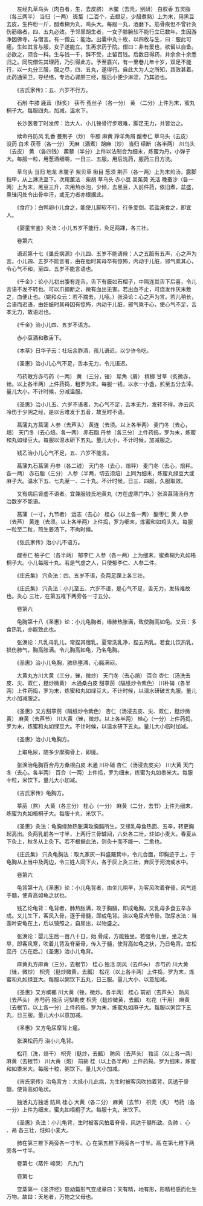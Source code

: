 <!-- { "loadSidebar": true } -->
　　左经丸草乌头（肉白者，生，去皮脐） 木鳖（去壳，别研） 白胶香 五灵脂（各三两半） 当归（一两） 斑蝥（二百个，去翅足，少醋煮熟）上为末，用黑豆去皮，生杵粉一斤，醋煮糊为丸，鸡头大。每服一丸，酒磨下。筋骨疾但不曾针灸伤筋络者，四、五丸必效。予邻里胡生者，一女子膝腕软不能行立已数年。生因游净因佛寺，与僧言。有一僧云：能治。出囊中丸十枚，以四枚与生，曰：服此可瘥。生如其言与服，女子遂能立。生再求药于院。僧曰：非有爱也，欲留以自备。必欲之，须合一料。生与钱一千，辞不受，止留百钱。后数日得药，并余余十余悉归之。同院僧佐其理药，乃引得此方。予至嘉兴，有一里巷儿年十岁，双足不能行，以一丸分三服，服之尽，四、五丸，遂得行。自此大为人之所知，其效甚着。此药通荣卫，导经络，专治心肾肝三经，服后小便少淋涩，乃其验也。

　　《吉氏家传》：五、六岁不行方。

　　石斛 牛膝 鹿茸（酥炙） 茯苓 菟丝子（各一分） 黄 （二分）上件为末，蜜丸桐子大。每服四丸，加减，温水下。

　　长沙医者丁时发传：治大人、小儿锉骨行步艰难，脚足无力，并皆治之。

　　续命丹防风 乳香 蔓荆子（炒） 牛膝 麻黄 羚羊角屑 酸枣仁 草乌头（去皮） 没药 白术 茯苓（各一分） 天麻（酒煮）胡麻（炒） 当归 续断（各半两） 川乌头（去皮） 黄 （各四钱） 蒺藜（半分）上件以法制合为细末，炼蜜为丹，小弹子大。每服一粒，用葱酒细嚼，一日三、五服。用后洗药，服药三日方洗。

　　草乌头 当归 地龙 木鳖子 紫贝草 楸目 葱须 荆芥（各一两）上为末煎汤，露脚指甲，从上淋洗至下。次用薰法：柴胡 草乌头 赤小豆 吴茱萸 羌活 晚蚕沙（各一两）上为末，黑豆三升，次用热水泡，少倾，去黑豆，入前件药，依旧煮，盆盛，熏锉闪处令出骨中汗，或无力者亦根据此。

　　《食疗》：白鸭卵小儿食之，能使儿脚软不行，行多爱倒。若盐淹食之，即宜人。

　　《婴童宝鉴》灸法：小儿五岁不能行，灸足两踝，各三壮。

　　卷第六

　　语迟第十七《巢氏病源》小儿四、五岁不能语候：人之五脏有五声，心之声为言。小儿四、五岁不能言者，由在胎时其母卒有惊怖，内动于儿脏，邪气乘其心，令心气不和，至四、五岁不能言语也。

　　《千金》：论小儿初出腹有连舌，舌下有膜如石榴子，中隔连其舌下后喜，令儿言语不发不转也。可以爪摘断之，微有血出无害。若出血不止，可烧发作灰末敷之，血便止也。（姚和众云：若不摘去，儿哑。）张涣论：心之声为言。若儿稍长，合语而迟语，由妊娠时其母因有惊怖，内动于儿脏，邪气乘于心，使心气不足，舌本无力，故语迟也。

　　《千金》治小儿四、五岁不语方。

　　赤小豆酒和敷舌下。

　　《本草》日华子云：社坛余胙酒，孩儿语迟，以少许令吃。

　　《圣惠》治小儿心气不足，舌本无力，令儿语迟。

　　芍药散方赤芍药（一两） 黄 （三分，锉） 犀角（屑） 槟榔 甘草（炙微赤，锉。以上各半两）上件药捣，粗罗为末。每服一钱，以水一小盏，煎至五分去滓。量儿大小，不计时候，分减温服。

　　《圣惠》治小儿五、六岁不语者，为心气不足，舌本无力，发转不得。亦云风冷伤于少阴之经，是以舌难发于五音，故至时不语。

　　菖蒲丸方菖蒲 人参（去芦头） 黄连（去须。以上各半两） 麦门冬（去心，焙） 天门冬（去心焙。各一两） 赤石脂 丹参（各三分）上件药捣，罗为末，炼蜜和丸如绿豆大。每服以温水研下五丸。量儿大小，不计时候，加减服之。

　　钱乙治小儿心气不足，五、六岁不能言。

　　菖蒲丸石菖蒲 丹参（各二钱） 天门冬（去心，焙秤） 麦门冬（去心，焙秤。各一两） 赤石脂（三分） 人参（半两，切去须焙）上同为细末，炼蜜丸绿豆大或麻子大。温水下五、七丸至一、二十丸。不计时候，日三、四服，久服取效。

　　又有病后肾虚不语者。宜兼服钱氏地黄丸（方在虚寒门中。）张涣菖蒲汤丹方 治数岁不能语。

　　菖蒲（一寸，九节者） 远志（去心） 桂心（以上各一两） 酸枣仁 黄 人参（去芦） 黄连（去须。以上各半两）上件捣，罗为细末，炼蜜和如鸡头大。每服一粒至二粒，煎生姜汤下，不拘时候。

　　《张氏家传》治小儿不语方。

　　酸枣仁 柏子仁（各半两） 郁李仁 人参（各一两）上为细末，蜜煮糊为丸如梧桐子大。小儿每服十丸。若是气虚之人，只使郁李仁、人参二件。

　　《庄氏集》 穴灸法：四、五岁不语，灸两足踝上各三壮。

　　《庄氏集》 穴灸法：小儿至五、六岁不语，是心气不足，舌无力，发转难故也。灸心 三壮，在第五椎下两旁各一寸五分。

　　卷第六

　　龟胸第十八《圣惠》论：小儿龟胸者，缘肺热胀满，致使胸高如龟。又云：多食热乳，亦能致此也。

　　张涣论：凡乳母乳儿，常捏其宿乳。夏常洗乳净，捏去热乳。若食儿饮热乳，损伤肺气，胸高胀满。令儿胸高如龟，乃名龟胸。

　　《圣惠》治小儿龟胸，肺热壅滞，心膈满闷。

　　大黄丸方川大黄（三分，锉，微炒） 天门冬（去心焙） 百合 杏仁（汤洗去皮、尖、双仁，麸炒微黄） 木通桑白皮 甜葶苈（隔纸炒令紫色） 川朴硝（各半两）上件药捣，罗为末，炼蜜和丸如绿豆大。不计时候，以温水研破五丸服。量儿大小加减服之。

　　《圣惠》又方甜葶苈（隔纸炒令紫色） 杏仁（汤浸去皮、尖、双仁，麸炒微黄） 麻黄（去芦节） 川大黄（锉，微炒。以上各半两） 桂心（一分）上件药捣，罗为末，炼蜜和丸如绿豆大。不计时候，以温水研下五丸。量儿大小临时加减。

　　《圣惠》治小儿龟胸方。

　　上取龟尿，随多少摩胸骨上，即瘥。

　　张涣治龟胸百合丹方桑根白皮 木通 川朴硝 杏仁（汤浸去皮尖） 川大黄 天门冬（去心。各半两） 百合（一两）上件捣，罗为细末，炼蜜为丸如黍米大。每服十粒，米饮下。量儿大小加减。

　　《吉氏家传》龟胸方。

　　葶苈（熬） 大黄（各三分） 桂心（一分） 麻黄（二分，去节）上件为细末，炼蜜为丸如梧桐子大。每服十丸，米饮下。

　　《圣惠》灸法：龟胸缘肺热胀满攻胸膈所生。又缘乳母食热面、五辛，转更胸起高出。灸两乳前各一寸半，上两行三骨罅间，六处各二壮，炷如小麦大。春夏从下灸上，秋冬从上灸下。若不根据此法，则灸十而不能一、二愈也。

　　《庄氏集》 穴灸龟胸法：取九家灰一料盛簸箕中，令儿合面，印胸迹于上，于龟胸从上当中及两边，令三姓人同下火，各于灰上灸三壮，弃灰于河流或水中。

　　卷第六

　　龟背第十九《圣惠》论：小儿龟背者，由坐儿稍早，为客风吹着脊骨，风气连于髓，使背高如龟之状也。

　　钱乙论龟背：龟背者，肺热胀满，攻于胸膈，即成龟胸。又乳母多食五辛亦成。又儿生下，客风入骨，逐于骨髓，即成龟背。治以龟尿点节骨。取尿水法：当莲叶安龟在上，后以镜照之，自尿出，以物盛之。

　　张涣论：婴儿生后一百八十日，始 骨成，方能独坐。若强令儿坐，坐之太早，即客风寒，吹着儿背及脊至骨，传入于髓，使背高如龟之状，乃日龟背。宜松蕊丹（方在后。）《圣惠》治小儿龟背。

　　麻黄丸方麻黄（三分，去根节） 桂心 独活 防风（去芦头） 赤芍药 川大黄（锉，微炒） 枳壳（麸炒微黄，去瓤） 松花（以上各半两）上件捣，罗为末，炼蜜和丸如绿豆大。每服以粥饮下五丸，日三服。量儿大小，以意加减。

　　《圣惠》又方槟榔 川大黄（锉，微炒。各半两） 桂心 前胡（去芦头） 防风（去芦头） 赤芍药 独活 诃梨勒皮 枳壳（麸炒微黄，去瓤） 松花（干用） 麻黄（去根节。以上各一分）上件药捣，罗为末，炼蜜丸如麻子大。每服以粥饮下五丸，日三服。量儿大小以意加减。

　　《圣惠》又方龟尿摩背上瘥。

　　张涣松药丹 治小儿龟背。

　　松花（洗，焙干） 枳壳（麸炒，去瓤） 防风（去芦头） 独活（以上各一两） 麻黄（去根节） 川大黄（炮） 前胡 桂（以上各半两）上件药捣，罗为细末，炼蜜和如黍米大。每服十粒，粥饮下。量儿大小加减。

　　《吉氏家传》治龟背方：大抵小儿此病，为生时被客风吹拍着背，风透于骨髓，使背高如龟状。

　　独活丸方独活 防风 桂心 大黄（各二分） 麻黄（去节） 枳壳（炙） 芍药（各一分）上件为细末，蜜丸如梧桐子大。每服十丸，米饮下。

　　《圣惠》灸法：小儿龟背，生时被客风拍着脊骨，风达于髓所致。灸肺 、心 、鬲 各三壮，炷如小麦大。

　　肺在第三椎下两旁各一寸半。心 在第五椎下两旁各一寸半。鬲 在第七椎下两旁各一寸半。

　　卷第七（蒸忤 啼哭） 凡九门

　　卷第七

　　变蒸第一《圣济经》慈幼篇形气变成章曰：天有精，地有形，形精相感而化生万物。故曰：天地者，万物之父母也。

